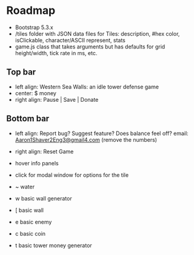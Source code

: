 # Roadmap

- Bootstrap 5.3.x
- /tiles folder with JSON data files for Tiles: description, #hex color, isClickable, character/ASCII represent, stats
- game.js class that takes arguments but has defaults for grid height/width, tick rate in ms, etc.

## Top bar

- left align: Western Sea Walls: an idle tower defense game
- center: $ money
- right align: Pause | Save | Donate

## Bottom bar

- left align: Report bug? Suggest feature? Does balance feel off? email: Aaron1Shaver2Eng3@gmail4.com (remove the numbers)
- right align: Reset Game

- hover info panels
- click for modal window for options for the tile

- ~ water
- w basic wall generator
- [ basic wall
- e basic enemy
- c basic coin
- t basic tower money generator
